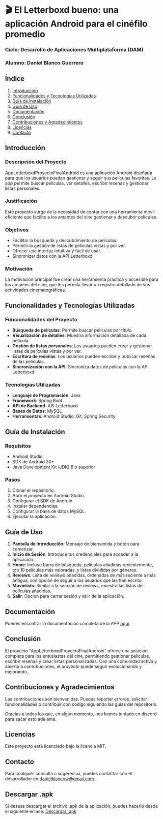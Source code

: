 # 🎬 El Letterboxd bueno: una aplicación Android para el cinéfilo promedio
### Ciclo: Desarrollo de Aplicaciones Multiplataforma (DAM)
### Alumno: Daniel Blanco Guerrero

## Índice
1. [Introducción](#introducción)
2. [Funcionalidades y Tecnologías Utilizadas](#funcionalidades-y-tecnologías-utilizadas)
3. [Guía de Instalación](#guía-de-instalación)
4. [Guía de Uso](#guía-de-uso)
5. [Documentación](#documentación)
6. [Conclusión](#conclusión)
7. [Contribuciones y Agradecimientos](#contribuciones-y-agradecimientos)
8. [Licencias](#licencias)
9. [Contacto](#contacto)

## Introducción
### Descripción del Proyecto
AppLetterboxdProyectoFinalAndroid es una aplicación Android diseñada para que los usuarios puedan gestionar y seguir sus películas favoritas. La app permite buscar películas, ver detalles, escribir reseñas y gestionar listas personales.

### Justificación
Este proyecto surge de la necesidad de contar con una herramienta móvil eficiente que facilite a los amantes del cine gestionar y descubrir películas.

### Objetivos
- Facilitar la búsqueda y descubrimiento de películas.
- Permitir la gestión de listas de películas vistas y por ver.
- Ofrecer una interfaz intuitiva y fácil de usar.
- Sincronizar datos con la API Letterboxd.

### Motivación
La motivación principal fue crear una herramienta práctica y accesible para los amantes del cine, que les permita llevar un registro detallado de sus actividades cinematográficas.

## Funcionalidades y Tecnologías Utilizadas
### Funcionalidades del Proyecto
- **Búsqueda de películas**: Permite buscar películas por título.
- **Visualización de detalles**: Muestra información detallada de cada película.
- **Gestión de listas personales**: Los usuarios pueden crear y gestionar listas de películas vistas y por ver.
- **Escritura de reseñas**: Los usuarios pueden escribir y publicar reseñas de las películas.
- **Sincronización con la API**: Sincroniza datos de películas con la API Letterboxd.

### Tecnologías Utilizadas
- **Lenguaje de Programación**: Java
- **Framework**: Spring Boot
- **API de Backend**: API Letterboxd
- **Bases de Datos**: MySQL
- **Herramientas**: Android Studio, Git, Spring Security

## Guía de Instalación
### Requisitos
- Android Studio
- SDK de Android 30+
- Java Development Kit (JDK) 8 o superior

### Pasos
1. Clonar el repositorio.
2. Abrir el proyecto en Android Studio.
3. Configurar el SDK de Android.
4. Instalar dependencias.
5. Configurar la base de datos MySQL.
6. Ejecutar la aplicación.

## Guía de Uso
1. **Pantalla de Introducción**: Mensaje de bienvenida y botón para comenzar.
2. **Inicio de Sesión**: Introduce tus credenciales para acceder a la aplicación.
3. **Home**: Incluye barra de búsqueda, películas añadidas recientemente, top 10 películas más valoradas, y listas divididas por géneros.
4. **Reviews**: Lista de reviews añadidas, ordenadas de más reciente a más antigua, con opción de seguir a los usuarios que las han escrito.
5. **Movielists**: Similar a la sección de reviews, muestra las listas de películas añadidas.
6. **Salir**: Opción para cerrar sesión y salir de la aplicación.

## Documentación
Puedes encontrar la documentación completa de la APP [aquí](https://github.com/dblancou/AppLetterboxdProyectoFinalAndroid/wiki).

## Conclusión
El proyecto "AppLetterboxdProyectoFinalAndroid" ofrece una solución completa para los entusiastas del cine, permitiendo gestionar películas, escribir reseñas y crear listas personalizadas. Con una comunidad activa y abierta a contribuciones, el proyecto puede seguir evolucionando y mejorando.

## Contribuciones y Agradecimientos

Las contribuciones son bienvenidas. Puedes reportar errores, solicitar funcionalidades o contribuir con código siguiendo las guías del repositorio.

Gracias a todos los que, en algún momento, nos hemos juntado en discord para sacar esto adelante.

## Licencias
Este proyecto está licenciado bajo la licencia MIT.

## Contacto
Para cualquier consulta o sugerencia, puedes contactar con el desarrollador en danielblancow@gmail.com.

## Descargar .apk
Si deseas descargar el archivo .apk de la aplicación, puedes hacerlo desde el siguiente enlace: [Descargar .apk](https://mega.nz/file/J5gESS4Z#JHJlmV18BiMz3SYbiDjIP32rmYvLd2QJDGM4rj1y0kA)
